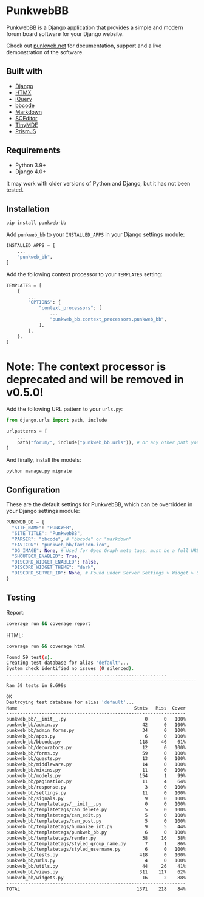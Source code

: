# PunkwebBB

PunkwebBB is a Django application that provides a simple and modern forum board software for your Django website.

Check out [punkweb.net](https://punkweb.net/board/) for documentation, support and a live demonstration of the software.

## Built with

- [Django](https://www.djangoproject.com/)
- [HTMX](https://htmx.org/)
- [jQuery](https://jquery.com/)
- [bbcode](https://pypi.org/project/bbcode/)
- [Markdown](https://pypi.org/project/Markdown/)
- [SCEditor](https://www.sceditor.com/)
- [TinyMDE](https://github.com/jefago/tiny-markdown-editor)
- [PrismJS](https://prismjs.com/)

## Requirements

- Python 3.9+
- Django 4.0+

It may work with older versions of Python and Django, but it has not been tested.

## Installation

```bash
pip install punkweb-bb
```

Add `punkweb_bb` to your `INSTALLED_APPS` in your Django settings module:

```python
INSTALLED_APPS = [
    ...
    "punkweb_bb",
]
```

Add the following context processor to your `TEMPLATES` setting:

```python
TEMPLATES = [
    {
        ...
        "OPTIONS": {
            "context_processors": [
                ...
                "punkweb_bb.context_processors.punkweb_bb",
            ],
        },
    },
]
```

# Note: The context processor is deprecated and will be removed in v0.5.0!

Add the following URL pattern to your `urls.py`:

```python
from django.urls import path, include

urlpatterns = [
    ...
    path("forum/", include("punkweb_bb.urls")), # or any other path you want
]
```

And finally, install the models:

```bash
python manage.py migrate
```

## Configuration

These are the default settings for PunkwebBB, which can be overridden in your Django settings module:

```python
PUNKWEB_BB = {
  "SITE_NAME": "PUNKWEB",
  "SITE_TITLE": "PunkwebBB",
  "PARSER": "bbcode", # "bbcode" or "markdown"
  "FAVICON": "punkweb_bb/favicon.ico",
  "OG_IMAGE": None, # Used for Open Graph meta tags, must be a full URL!
  "SHOUTBOX_ENABLED": True,
  "DISCORD_WIDGET_ENABLED": False,
  "DISCORD_WIDGET_THEME": "dark",
  "DISCORD_SERVER_ID": None, # Found under Server Settings > Widget > Server ID
}
```

## Testing

Report:

```bash
coverage run && coverage report
```

HTML:

```bash
coverage run && coverage html
```

```bash
Found 59 test(s).
Creating test database for alias 'default'...
System check identified no issues (0 silenced).
...........................................................
----------------------------------------------------------------------
Ran 59 tests in 8.699s

OK
Destroying test database for alias 'default'...
Name                                           Stmts   Miss  Cover
------------------------------------------------------------------
punkweb_bb/__init__.py                             0      0   100%
punkweb_bb/admin.py                               42      0   100%
punkweb_bb/admin_forms.py                         34      0   100%
punkweb_bb/apps.py                                 6      0   100%
punkweb_bb/bbcode.py                             118     46    61%
punkweb_bb/decorators.py                          12      0   100%
punkweb_bb/forms.py                               59      0   100%
punkweb_bb/guests.py                              13      0   100%
punkweb_bb/middleware.py                          14      0   100%
punkweb_bb/mixins.py                              11      0   100%
punkweb_bb/models.py                             154      1    99%
punkweb_bb/pagination.py                          11      4    64%
punkweb_bb/response.py                             3      0   100%
punkweb_bb/settings.py                            11      0   100%
punkweb_bb/signals.py                              9      0   100%
punkweb_bb/templatetags/__init__.py                0      0   100%
punkweb_bb/templatetags/can_delete.py              5      0   100%
punkweb_bb/templatetags/can_edit.py                5      0   100%
punkweb_bb/templatetags/can_post.py                5      0   100%
punkweb_bb/templatetags/humanize_int.py            9      5    44%
punkweb_bb/templatetags/punkweb_bb.py              6      0   100%
punkweb_bb/templatetags/render.py                 38     16    58%
punkweb_bb/templatetags/styled_group_name.py       7      1    86%
punkweb_bb/templatetags/styled_username.py         6      0   100%
punkweb_bb/tests.py                              418      0   100%
punkweb_bb/urls.py                                 4      0   100%
punkweb_bb/utils.py                               44     26    41%
punkweb_bb/views.py                              311    117    62%
punkweb_bb/widgets.py                             16      2    88%
------------------------------------------------------------------
TOTAL                                           1371    218    84%
```
